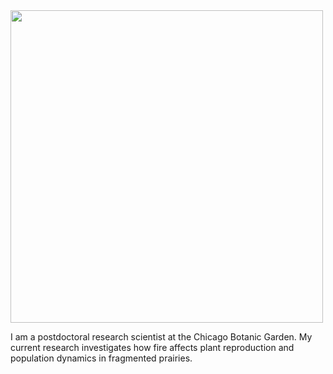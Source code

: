 
<img src="https://jaredjbeck.github.io/images/jbFire2021.jpg"  align="center" width="500">
      
I am a postdoctoral research scientist at the Chicago Botanic Garden. My current research investigates how fire affects plant reproduction and population dynamics in fragmented prairies.
